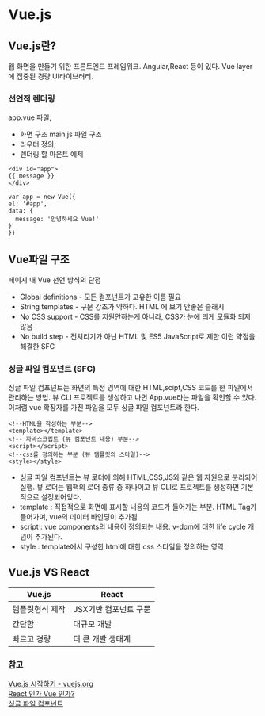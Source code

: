 # Vue.js
  ## Vue.js란?
  웹 화면을 만들기 위한 프론트엔드 프레임워크. Angular,React 등이 있다. Vue layer에 집중된 경량 UI라이브러리. 
  
  ### 
  
  ### 선언적 렌더링
  app.vue 파일, 
  - 화면 구조
  main.js 파일 구조
  - 라우터 정의,
  - 렌더링 할 마운트
  예제
  ```
  <div id="app">
  {{ message }}
</div>
  ```
  
  ```
  var app = new Vue({
  el: '#app',
  data: {
    message: '안녕하세요 Vue!'
  }
})
```
  ## Vue파일 구조
  페이지 내 Vue 선언 방식의 단점
  - Global definitions - 모든 컴포넌트가 고유한 이름 필요
  - String templates - 구문 강조가 약하다. HTML 에 보기 안좋은 슬래시
  - No CSS support - CSS를 지원안하는게 아니라, CSS가 눈에 띄게 모듈화 되지 않음
  - No build step - 전처리기가 아닌 HTML 및 ES5 JavaScript로 제한
  이런 약점을 해결한 SFC
  
  ### 싱글 파일 컴포넌트 (SFC)
  싱글 파일 컴포넌트는 화면의 특정 영역에 대한 HTML,scipt,CSS 코드를 한 파일에서 관리하는 방법.
  뷰 CLI 프로젝트를 생성하고 나면 App.vue라는 파일을 확인할 수 있다. 이처럼 vue 확장자를 가진
  파일을 모두 싱글 파일 컴포넌트라 한다.
  ```
  <!--HTML을 작성하는 부분-->
  <template></template>
  <!-- 자바스크립트 (뷰 컴포넌트 내용) 부분-->
  <script></script>
  <!--css를 정의하는 부분 (뷰 템플릿의 스타일)-->
  <style></style>
  ```
  - 싱글 파일 컴포넌트는 뷰 로더에 의해 HTML,CSS,JS와 같은 웹 자원으로 분리되어 실행. 뷰 로더는 웹팩의 로더 종류 중 하나이고 뷰 CLI로 프로젝트를 생성하면 기본적으로 설정되어있다.
  - template : 직접적으로 화면에 표시할 내용의 코드가 들어가는 부분. HTML Tag가 들어가며, vue의 데이터 바인딩이 추가됨
  - script : vue components의 내용이 정의되는 내용. v-dom에 대한 life cycle 개념이 추가된다. 
  - style : template에서 구성한 html에 대한 css 스타일을 정의하는 영역
  
  ## Vue.js VS React
  |Vue.js|React|
  |-----|-----|
  |템플릿형식 제작|JSX기반 컴포넌트 구문|
  |간단함|대규모 개발|
  |빠르고 경량|더 큰 개발 생태계|
  

  
  

  
  
  
  
  
  
  
  ### 참고
  [Vue.js 시작하기 - vuejs.org](https://kr.vuejs.org/v2/guide/index.html)<br>
  [React 인가 Vue 인가?](https://joshua1988.github.io/web_dev/vue-or-react/)<br>
  [싱글 파일 컴포넌트](https://kr.vuejs.org/v2/guide/single-file-components.html)<br>
